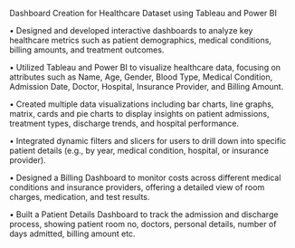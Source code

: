 Dashboard Creation for Healthcare Dataset using Tableau and Power BI

•	Designed and developed interactive dashboards to analyze key healthcare metrics such as patient demographics, medical conditions, billing amounts, and treatment outcomes.

•	Utilized Tableau and Power BI to visualize healthcare data, focusing on attributes such as Name, Age, Gender, Blood Type, Medical Condition, Admission Date, Doctor, Hospital, Insurance Provider, and Billing Amount.

•	Created multiple data visualizations including bar charts, line graphs, matrix, cards and pie charts to display insights on patient admissions, treatment types, discharge trends, and hospital performance.

•	Integrated dynamic filters and slicers for users to drill down into specific patient details (e.g., by year, medical condition, hospital, or insurance provider).

•	Designed a Billing Dashboard to monitor costs across different medical conditions and insurance providers, offering a detailed view of room charges, medication, and test results.

•	Built a Patient Details Dashboard to track the admission and discharge process, showing patient room no, doctors, personal details, number of days admitted, billing amount etc.
